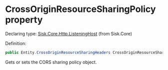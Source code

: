 <!--

Copyrights 2023 Sisk Framework - CypherPotato
Published under MIT license

!!! DO NOT EDIT THIS FILE !!!
This file was generated by a tool in the Sisk package. To edit the information in this documentation,
edit the XML documentation present in the Sisk source code.

-->


# CrossOriginResourceSharingPolicy property

Declaring type: [Sisk.Core.Http.ListeningHost](/spec/Sisk.Core.Http.ListeningHost.md) (from Sisk.Core)


Definition:

```cs
public Entity.CrossOriginResourceSharingHeaders CrossOriginResourceSharingPolicy { get; set; }
```

Gets or sets the CORS sharing policy object.

